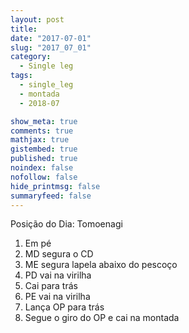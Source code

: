 ```yaml
---
layout: post
title:
date: "2017-07-01"
slug: "2017_07_01"
category:
  - Single leg
tags:
  - single_leg
  - montada
  - 2018-07

show_meta: true
comments: true
mathjax: true
gistembed: true
published: true
noindex: false
nofollow: false
hide_printmsg: false
summaryfeed: false
---
```


Posição do Dia: Tomoenagi

1.    Em pé
2.    MD segura o CD
3.    ME segura lapela abaixo do pescoço
4.    PD vai na virilha
5.    Cai para trás
6.    PE vai na virilha
7.    Lança OP para trás
8.    Segue o giro do OP e cai na montada
